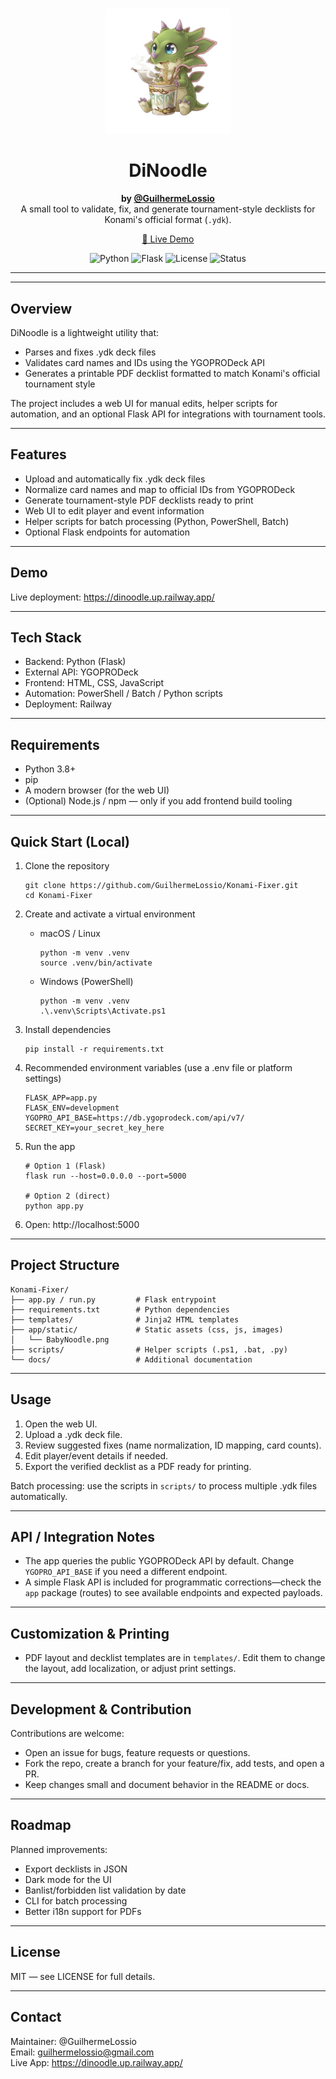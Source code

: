 # 
<div align="center">
  <a href="https://github.com/GuilhermeLossio/Konami-Fixer/blob/main/app/static/BabyNoodle.png" target="_blank" rel="noopener">
    <img src="./app/static/BabyNoodle.png" alt="BabyNoodle logo" width="200" />
  </a>
</div>

<h1 align="center">DiNoodle</h1>

<p align="center">
  <strong>by <a href="https://github.com/GuilhermeLossio">@GuilhermeLossio</a></strong><br>
  A small tool to validate, fix, and generate tournament-style decklists for Konami's official format (<code>.ydk</code>).
</p>

<p align="center">
  <a href="https://dinoodle.up.railway.app/">🚀 Live Demo</a>
</p>

<p align="center">
  <img src="https://img.shields.io/badge/Python-3.8%2B-blue" alt="Python" />
  <img src="https://img.shields.io/badge/Flask-2.x-green" alt="Flask" />
  <img src="https://img.shields.io/badge/License-MIT-blue" alt="License" />
  <img src="https://img.shields.io/badge/Status-Active-success" alt="Status" />
</p>

---


---

## Overview

DiNoodle is a lightweight utility that:
- Parses and fixes .ydk deck files
- Validates card names and IDs using the YGOPRODeck API
- Generates a printable PDF decklist formatted to match Konami's official tournament style

The project includes a web UI for manual edits, helper scripts for automation, and an optional Flask API for integrations with tournament tools.

---

## Features

- Upload and automatically fix .ydk deck files
- Normalize card names and map to official IDs from YGOPRODeck
- Generate tournament-style PDF decklists ready to print
- Web UI to edit player and event information
- Helper scripts for batch processing (Python, PowerShell, Batch)
- Optional Flask endpoints for automation

---

## Demo

Live deployment: https://dinoodle.up.railway.app/

---

## Tech Stack

- Backend: Python (Flask)
- External API: YGOPRODeck
- Frontend: HTML, CSS, JavaScript
- Automation: PowerShell / Batch / Python scripts
- Deployment: Railway

---

## Requirements

- Python 3.8+
- pip
- A modern browser (for the web UI)
- (Optional) Node.js / npm — only if you add frontend build tooling

---

## Quick Start (Local)

1. Clone the repository
   ```
   git clone https://github.com/GuilhermeLossio/Konami-Fixer.git
   cd Konami-Fixer
   ```

2. Create and activate a virtual environment
   - macOS / Linux
     ```
     python -m venv .venv
     source .venv/bin/activate
     ```
   - Windows (PowerShell)
     ```
     python -m venv .venv
     .\.venv\Scripts\Activate.ps1
     ```

3. Install dependencies
   ```
   pip install -r requirements.txt
   ```

4. Recommended environment variables (use a .env file or platform settings)
   ```
   FLASK_APP=app.py
   FLASK_ENV=development
   YGOPRO_API_BASE=https://db.ygoprodeck.com/api/v7/
   SECRET_KEY=your_secret_key_here
   ```

5. Run the app
   ```
   # Option 1 (Flask)
   flask run --host=0.0.0.0 --port=5000

   # Option 2 (direct)
   python app.py
   ```

6. Open: http://localhost:5000

---

## Project Structure

```
Konami-Fixer/
├── app.py / run.py         # Flask entrypoint
├── requirements.txt        # Python dependencies
├── templates/              # Jinja2 HTML templates
├── app/static/             # Static assets (css, js, images)
│   └── BabyNoodle.png
├── scripts/                # Helper scripts (.ps1, .bat, .py)
└── docs/                   # Additional documentation
```

---

## Usage

1. Open the web UI.
2. Upload a .ydk deck file.
3. Review suggested fixes (name normalization, ID mapping, card counts).
4. Edit player/event details if needed.
5. Export the verified decklist as a PDF ready for printing.

Batch processing: use the scripts in `scripts/` to process multiple .ydk files automatically.

---

## API / Integration Notes

- The app queries the public YGOPRODeck API by default. Change `YGOPRO_API_BASE` if you need a different endpoint.
- A simple Flask API is included for programmatic corrections—check the `app` package (routes) to see available endpoints and expected payloads.

---

## Customization & Printing

- PDF layout and decklist templates are in `templates/`. Edit them to change the layout, add localization, or adjust print settings.

---

## Development & Contribution

Contributions are welcome:
- Open an issue for bugs, feature requests or questions.
- Fork the repo, create a branch for your feature/fix, add tests, and open a PR.
- Keep changes small and document behavior in the README or docs.

---

## Roadmap

Planned improvements:
- Export decklists in JSON
- Dark mode for the UI
- Banlist/forbidden list validation by date
- CLI for batch processing
- Better i18n support for PDFs

---

## License

MIT — see LICENSE for full details.

---

## Contact

Maintainer: @GuilhermeLossio  
Email: guilhermelossio@gmail.com  
Live App: https://dinoodle.up.railway.app/
